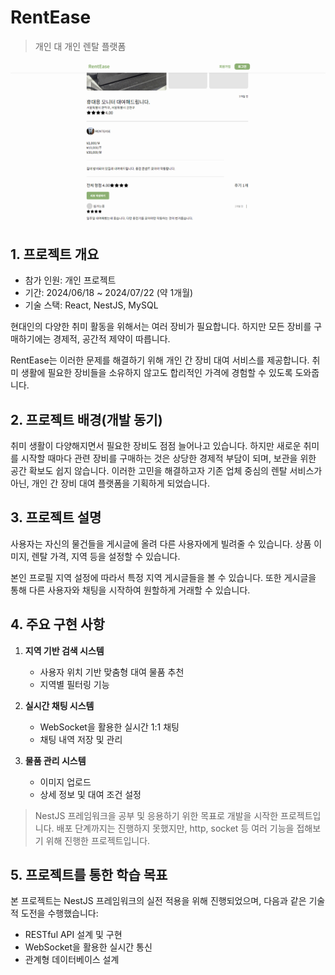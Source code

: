 # RentEase

> 개인 대 개인 렌탈 플랫폼

![intro-img](https://github.com/1Dohyeon/RentEase/blob/main/imgs/intro-img.png?raw=true)

## 1. 프로젝트 개요

-   참가 인원: 개인 프로젝트
-   기간: 2024/06/18 ~ 2024/07/22 (약 1개월)
-   기술 스택: React, NestJS, MySQL

현대인의 다양한 취미 활동을 위해서는 여러 장비가 필요합니다. 하지만 모든 장비를 구매하기에는 경제적, 공간적 제약이 따릅니다.

RentEase는 이러한 문제를 해결하기 위해 개인 간 장비 대여 서비스를 제공합니다. 취미 생활에 필요한 장비들을 소유하지 않고도 합리적인 가격에 경험할 수 있도록 도와줍니다.

## 2. 프로젝트 배경(개발 동기)

취미 생활이 다양해지면서 필요한 장비도 점점 늘어나고 있습니다. 하지만 새로운 취미를 시작할 때마다 관련 장비를 구매하는 것은 상당한 경제적 부담이 되며, 보관을 위한 공간 확보도 쉽지 않습니다. 이러한 고민을 해결하고자 기존 업체 중심의 렌탈 서비스가 아닌, 개인 간 장비 대여 플랫폼을 기획하게 되었습니다.

## 3. 프로젝트 설명

사용자는 자신의 물건들을 게시글에 올려 다른 사용자에게 빌려줄 수 있습니다. 상품 이미지, 렌탈 가격, 지역 등을 설정할 수 있습니다.

본인 프로필 지역 설정에 따라서 특정 지역 게시글들을 볼 수 있습니다. 또한 게시글을 통해 다른 사용자와 채팅을 시작하여 원할하게 거래할 수 있습니다.

## 4. 주요 구현 사항

1. **지역 기반 검색 시스템**

    - 사용자 위치 기반 맞춤형 대여 물품 추천
    - 지역별 필터링 기능

2. **실시간 채팅 시스템**

    - WebSocket을 활용한 실시간 1:1 채팅
    - 채팅 내역 저장 및 관리

3. **물품 관리 시스템**
    - 이미지 업로드
    - 상세 정보 및 대여 조건 설정

> NestJS 프레임워크을 공부 및 응용하기 위한 목표로 개발을 시작한 프로젝트입니다. 배포 단계까지는 진행하지 못했지만, http, socket 등 여러 기능을 접해보기 위해 진행한 프로젝트입니다.

## 5. 프로젝트를 통한 학습 목표

본 프로젝트는 NestJS 프레임워크의 실전 적용을 위해 진행되었으며, 다음과 같은 기술적 도전을 수행했습니다:

-   RESTful API 설계 및 구현
-   WebSocket을 활용한 실시간 통신
-   관계형 데이터베이스 설계
